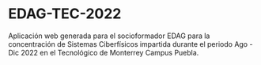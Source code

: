 # EDAG-TEC-2022
Aplicación web generada para el socioformador EDAG para la concentración de Sistemas Ciberfísicos impartida durante el periodo Ago - Dic 2022 en el Tecnológico de Monterrey Campus Puebla.
